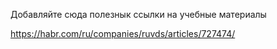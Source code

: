 Добавляйте сюда полезнык ссылки на учебные материалы

https://habr.com/ru/companies/ruvds/articles/727474/
